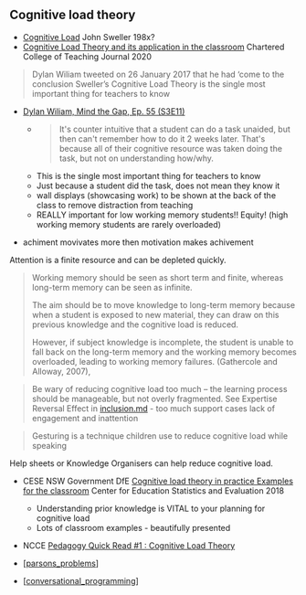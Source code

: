 Cognitive load theory
---------------------

* [Cognitive Load](https://en.wikipedia.org/wiki/Cognitive_load) John Sweller 198x?
* [Cognitive Load Theory and its application in the classroom](https://impact.chartered.college/article/shibli-cognitive-load-theory-classroom/) Chartered College of Teaching Journal 2020

> Dylan Wiliam tweeted on 26 January 2017 that he had ‘come to the conclusion Sweller’s Cognitive Load Theory is the single most important thing for teachers to know

* [Dylan Wiliam, Mind the Gap, Ep. 55 (S3E11)](https://www.youtube.com/watch?v=7ynsMwzsCsg&t=1775s)
    * > It's counter intuitive that a student can do a task unaided, but then can't remember how to do it 2 weeks later. That's because all of their cognitive resource was taken doing the task, but not on understanding how/why.
    * This is the single most important thing for teachers to know
    * Just because a student did the task, does not mean they know it
    * wall displays (showcasing work) to be shown at the back of the class to remove distraction from teaching
    * REALLY important for low working memory students!! Equity! (high working memory students are rarely overloaded)

* achiment movivates more then motivation makes achivement

Attention is a finite resource and can be depleted quickly.

> Working memory should be seen as short term and finite, 
> whereas long-term memory can be seen as infinite. 
>
> The aim should be to move knowledge to long-term memory 
> because when a student is exposed to new material, 
> they can draw on this previous knowledge and the cognitive load is reduced.
>
> However, if subject knowledge is incomplete, 
> the student is unable to fall back on the long-term memory and the working memory becomes overloaded, 
> leading to working memory failures. 
(Gathercole and Alloway, 2007),

> Be wary of reducing cognitive load too much – the learning process should be manageable, but not overly fragmented.
See Expertise Reversal Effect in [inclusion.md](./inclusion.md) - too much support cases lack of engagement and inattention


> Gesturing is a technique children use to reduce cognitive load while speaking

Help sheets or Knowledge Organisers can help reduce cognitive load.

* CESE NSW Government DfE [Cognitive load theory in practice Examples for the classroom](https://khsbpp.files.wordpress.com/2018/11/cognitive_load_theory_practice_guide_aa.pdf) Center for Education Statistics and Evaluation 2018
    * Understanding prior knowledge is VITAL to your planning for cognitive load
    * Lots of classroom examples - beautifully presented
* NCCE [Pedagogy Quick Read #1 : Cognitive Load Theory](https://blog.teachcomputing.org/pedagogy-bytes-quick-reads-for-busy-educators/)



* [[parsons_problems]]
* [[conversational_programming]]

[//begin]: # "Autogenerated link references for markdown compatibility"
[parsons_problems]: parsons_problems.md "parsons_problems"
[conversational_programming]: conversational_programming.md "conversational_programming"
[//end]: # "Autogenerated link references"